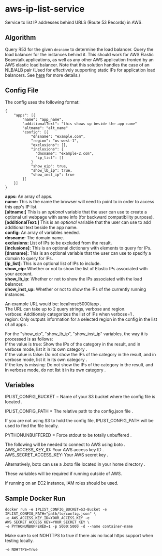 # aws-ip-list-service 
Service to list IP addresses behind URLS (Route 53 Records) in AWS.

## Algorithm

Query R53 for the given `dnsname` to determine the load balancer.
Query the load balancer for the instances behind it. This should
work for AWS Elastic Beanstalk applications, as well as any other
AWS application fronted by an AWS elastic load balancer. Note that
this solution handles the case of an NLB/ALB pair (Used for effectively
supporting static IPs for application load balancers. See
[here](https://aws.amazon.com/blogs/networking-and-content-delivery/using-static-ip-addresses-for-application-load-balancers/)
for more details.)

## Config File
The config uses the following format:
````
{
    "apps": [{
        "name": "app_name",
        "additionalText": "this shows up beside the app name"
        "altname": "alt_name"
        "config": [{
            "dnsname": "example.com",
            "region": "us-west-1",
            "exclusions": [],
            "inclusions": {
              "dnsname": "example-2.com",
              "ip_list": []
            }
            "show_eip": true,
            "show_lb_ip": true,
            "show_inst_ip": true
        }]
    }]
}
````

**apps:** An array of apps.   
**name:** This is the name the browser will need to point to in order to access this app's IP list.   
**[altname:]** This is an *optional* variable that the user can use to create a optional url webpage with same info (for backward compatibility purpose).   
**[additionalText:]** This is an *optional* variable that the user can use to add additional text beside the app name.   
**config:** An array of variables needed.   
**dnsname:** The domain name.   
**exclusions:** List of IPs to be excluded from the result.   
**[inclusions]:** This is an optional dictionary with elements to query for IPs.   
**[dnsname]:** This is an optional variable that the user can use to specify a domain to query for IPs.   
**[ip_list]:** This is an optional list of IPs to include.   
**show_eip:** Whether or not to show the list of Elastic IPs associated with your account.   
**show_lb_ip:** Whether or not to show the IPs associated with the load balancer.   
**show_inst_up:** Whether or not to show the IPs of the currently running instances.   

An example URL would be: localhost:5000/app .   
The URL can take up to 2 query strings, verbose and region.    
verbose: Additionaly categorizes the list of IPs when verbose=1 .   
region: Only outputs information for a selected region in the config in the list of all apps .     

For the "show_eip", "show_lb_ip", "show_inst_ip" variables, the way it is processed is as follows:    
If the value is true: Show the IPs of the category in the result, and in verbose mode, list it in its own category .   
If the value is false: Do not show the IPs of the category in the result, and in verbose mode, list it in its own category .   
If the key is missing: Do not show the IPs of the category in the result, and in verbose mode, do not list it in its own category .   

## Variables

IPLIST_CONFIG_BUCKET = Name of your S3 bucket where the config file is located .   

IPLIST_CONFIG_PATH = The relative path to the config.json file .   

If you are not using S3 to hold the config file, IPLIST_CONFIG_PATH will be used to find the file locally.    

PYTHONUNBUFFERED = Force stdout to be totally unbuffered .   

The following will be needed to connect to AWS using boto .   
AWS_ACCESS_KEY_ID: Your AWS access key ID .   
AWS_SECRET_ACCESS_KEY: Your AWS secret key .   

Alternatively, boto can use a .boto file located in your home directory .   

These variables will be required if running outside of AWS.   

If running on an EC2 instance, IAM roles should be used.   

## Sample Docker Run

````
docker run -e IPLIST_CONFIG_BUCKET=S3-Bucket -e IPLIST_CONFIG_PATH="path/to/config.json" \
-e AWS_ACCESS_KEY_ID=YOUR_ACCESS_KEY -e AWS_SECRET_ACCESS_KEY=YOUR_SECRET_KEY \
-e PYTHONUNBUFFERED=1 -p 5000:5000 -d --name container-name
````

Make sure to set NOHTTPS to true if there ais no local https support when testing locally. 
```
-e NOHTTPS=True
```

